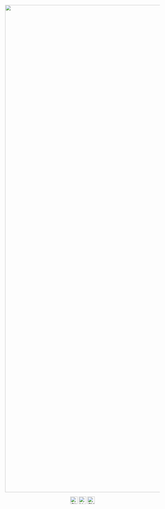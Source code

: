 <p align="center">
	<img src="https://github.com/FaizanH/FaizanH/assets/18716739/0f5ad3b0-01be-48c8-9967-26f3f85655cd height="396" width="1584">
</p>
<p align="center">
	<a href="https://github.com/faizanh"><img width="24px" src="https://cdn-icons-png.flaticon.com/512/733/733609.png" alt="GitHub"></a>
	<a href="https://www.linkedin.com/in/sfaizanh"><img width="24px" src="https://cdn-icons-png.flaticon.com/512/174/174857.png" alt="LinkedIn"></a>
	<a href="https://faizans-portfolio.onrender.com"><img width="24px" src="https://cdn-icons-png.flaticon.com/512/3135/3135686.png" alt="CV"></a>
</p>
